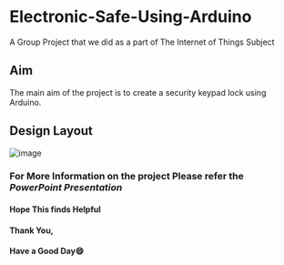 # Electronic-Safe-Using-Arduino
A Group Project that we did as a part of  The Internet of Things Subject

## Aim 
The main aim of the project is to create a security keypad lock  using Arduino.

## Design Layout
![image](https://github.com/SAICHARANKV/Electronic-Safe-Using-Arduino/assets/78423038/f52a47af-1630-41c8-a010-82385df57d38)

### For More Information on the project Please refer the  *PowerPoint Presentation*

#### Hope This finds Helpful 
#### Thank You,
#### Have a Good Day😄
